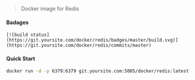 > Docker image for Redis

#### Badages
```
[![build status](https://git.yoursite.com/docker/redis/badges/master/build.svg)](https://git.yoursite.com/docker/redis/commits/master)
```

#### Quick Start
```bash
docker run -d -p 6379:6379 git.yoursite.com:5005/docker/redis:latest
```
